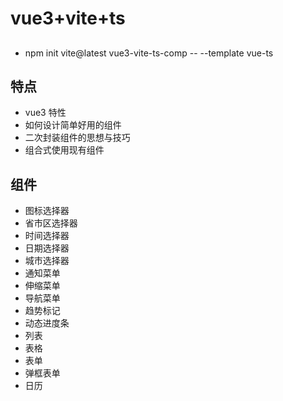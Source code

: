 # vue3+vite+ts

## 
- npm init vite@latest vue3-vite-ts-comp -- --template vue-ts

## 特点
- vue3 特性
- 如何设计简单好用的组件
- 二次封装组件的思想与技巧
- 组合式使用现有组件

## 组件
- 图标选择器
- 省市区选择器
- 时间选择器
- 日期选择器
- 城市选择器
- 通知菜单
- 伸缩菜单
- 导航菜单
- 趋势标记
- 动态进度条
- 列表
- 表格
- 表单
- 弹框表单
- 日历